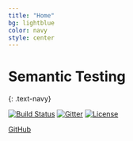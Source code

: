 ```yaml
---
title: "Home"
bg: lightblue
color: navy
style: center
---
```


# Semantic Testing
{: .text-navy}

[![Build Status](https://travis-ci.org/testify-project/semantic-testing.github.io.svg?branch=master)](https://travis-ci.org/testify-project/semantic-testing.github.io)
[![Gitter](https://img.shields.io/gitter/room/testify-project/Lobby.svg)](https://gitter.im/testify-project/Lobby)
[![License](https://img.shields.io/badge/license-Apache%20License%202-lightgrey.svg)](https://github.com/testify-project/semantic-testing.github.io/blob/develop/LICENSE)

<span id="forkongithub">
  <a href="{{ site.source_link }}" class="bg-green">
    GitHub
  </a>
</span>
